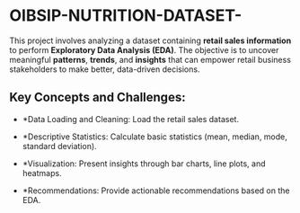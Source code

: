 # OIBSIP-NUTRITION-DATASET-
This project involves analyzing a dataset containing **retail sales information** to perform **Exploratory Data Analysis (EDA)**. The objective is to uncover meaningful **patterns**, **trends**, and **insights** that can empower retail business stakeholders to make better, data-driven decisions.

   ## Key Concepts and Challenges:

-  *Data Loading and Cleaning: Load the retail sales dataset.

-  *Descriptive Statistics: Calculate basic statistics (mean, median, mode, standard deviation).

-  *Visualization: Present insights through bar charts, line plots, and heatmaps.

-  *Recommendations: Provide actionable recommendations based on the EDA.

